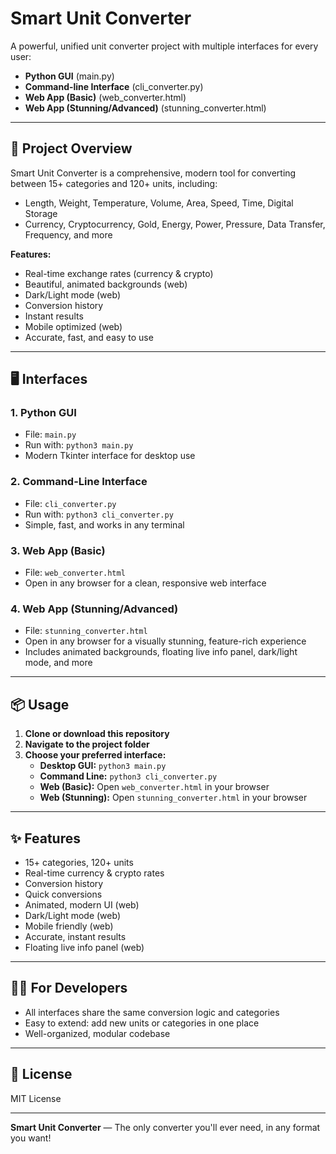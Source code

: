 # Smart Unit Converter

A powerful, unified unit converter project with multiple interfaces for every user:
- **Python GUI** (main.py)
- **Command-line Interface** (cli_converter.py)
- **Web App (Basic)** (web_converter.html)
- **Web App (Stunning/Advanced)** (stunning_converter.html)

---

## 🚀 Project Overview

Smart Unit Converter is a comprehensive, modern tool for converting between 15+ categories and 120+ units, including:
- Length, Weight, Temperature, Volume, Area, Speed, Time, Digital Storage
- Currency, Cryptocurrency, Gold, Energy, Power, Pressure, Data Transfer, Frequency, and more

**Features:**
- Real-time exchange rates (currency & crypto)
- Beautiful, animated backgrounds (web)
- Dark/Light mode (web)
- Conversion history
- Instant results
- Mobile optimized (web)
- Accurate, fast, and easy to use

---

## 🖥️ Interfaces

### 1. Python GUI
- File: `main.py`
- Run with: `python3 main.py`
- Modern Tkinter interface for desktop use

### 2. Command-Line Interface
- File: `cli_converter.py`
- Run with: `python3 cli_converter.py`
- Simple, fast, and works in any terminal

### 3. Web App (Basic)
- File: `web_converter.html`
- Open in any browser for a clean, responsive web interface

### 4. Web App (Stunning/Advanced)
- File: `stunning_converter.html`
- Open in any browser for a visually stunning, feature-rich experience
- Includes animated backgrounds, floating live info panel, dark/light mode, and more

---

## 📦 Usage

1. **Clone or download this repository**
2. **Navigate to the project folder**
3. **Choose your preferred interface:**
   - **Desktop GUI:** `python3 main.py`
   - **Command Line:** `python3 cli_converter.py`
   - **Web (Basic):** Open `web_converter.html` in your browser
   - **Web (Stunning):** Open `stunning_converter.html` in your browser

---

## ✨ Features
- 15+ categories, 120+ units
- Real-time currency & crypto rates
- Conversion history
- Quick conversions
- Animated, modern UI (web)
- Dark/Light mode (web)
- Mobile friendly (web)
- Accurate, instant results
- Floating live info panel (web)

---

## 👩‍💻 For Developers
- All interfaces share the same conversion logic and categories
- Easy to extend: add new units or categories in one place
- Well-organized, modular codebase

---

## 📄 License
MIT License

---

**Smart Unit Converter** — The only converter you'll ever need, in any format you want! 